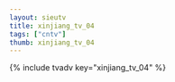 ```yaml
--- 
layout: sieutv
title: xinjiang_tv_04
tags: ["cntv"]
thumb: xinjiang_tv_04
---
```

{% include tvadv key="xinjiang_tv_04" %}
